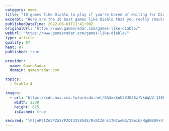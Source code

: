 ```yaml
---
category: news
title: "10 games like Diablo to play if you're bored of waiting for Diablo 4"
excerpt: "Here are the 10 best games like Diablo that you really should play, especially if you're getting a little bored of waiting for Diablo 4 to release. While Diablo Immortal for mobile and PC certainly ..."
publishedDateTime: 2022-06-01T11:41:00Z
originalUrl: "https://www.gamesradar.com/games-like-diablo/"
webUrl: "https://www.gamesradar.com/games-like-diablo/"
type: article
quality: 87
heat: 87
published: true

provider:
  name: GamesRadar
  domain: gamesradar.com

topics:
  - Diablo 4

images:
  - url: "https://cdn.mos.cms.futurecdn.net/9A4xxSuU3XJGJBzfVkWqUV-1200-80.jpg"
    width: 1200
    height: 675
    isCached: true

secured: "lFljnRttZA3PZa5YPZQI32V8G48/RvNCZdns1TH7weNG/25mib/HgdNB0V+St7bCQFSwwY14rSFI1tXKZi8c/Lv0fxHN89+ZNVVr3EGaQwQOtxoA2teRSh1TAh2kJcRlPyz4etYiWyLHhFmqecS8q2cV9x423VnyCsc5N+FoC2/t+zukpWYlfvnyyTI1jwOzGaBUwaodCYEgVAVash4H9+xH5odI8SbG2ATlHSi3J73QCNAmav20YfIkuwsxQkLmivy4jOkng3Thi+9Kidb43gkCF3+0xP0666JdrY5/v5bBS94r096pM0XulWlgolQeNP7JO/FAzhAeNDNKD4TiQS+eujQDjTxn5JO97BW9kVw=;3QaOmW9PiNPnE5b/zszjUw=="
---
```


